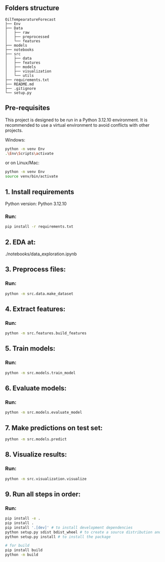 ## Folders structure

```
OilTempearatureForecast
├── Env
├── Data
│   ├── raw
│   ├── preprocessed
│   └── features
├── models
├── notebooks
├── src
│   ├── data
│   ├── features
│   ├── models
│   ├── visualization
│   └── utils
├── requirements.txt
├── README.md
├── .gitignore
└── setup.py
```

## Pre-requisites

This project is designed to be run in a Python 3.12.10 environment. It is recommended to use a virtual environment to avoid conflicts with other projects.

Windows:

```bash
python -m venv Env
.\Env\Scripts\activate
```

or on Linux/Mac:

```bash
python -m venv Env
source venv/bin/activate
```

## 1. Install requirements

Python version: Python 3.12.10

### Run:

```bash
pip install -r requirements.txt
```

## 2. EDA at:

./notebooks/data_exploration.ipynb

## 3. Preprocess files:

### Run:

```bash
python -m src.data.make_dataset
```

## 4. Extract features:

### Run:

```bash
python -m src.features.build_features
```

## 5. Train models:

### Run:

```bash
python -m src.models.train_model
```

## 6. Evaluate models:

### Run:

```bash
python -m src.models.evaluate_model
```

## 7. Make predictions on test set:

```bash
python -m src.models.predict
```

## 8. Visualize results:

### Run:

```bash
python -m src.visualization.visualize
```

## 9. Run all steps in order:

### Run:

```bash
pip install -e .
pip install .
pip install '.[dev]' # to install development dependencies
python setup.py sdist bdist_wheel # to create a source distribution and a wheel distribution
python setup.py install # to install the package

# for build
pip install build
python -m build
```
